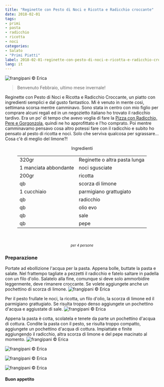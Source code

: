 ```yaml
---
title: "Reginette con Pesto di Noci e Ricotta e Radicchio croccante"
date: 2018-02-01
tags:
- primi
- pasta
- radicchio
- ricotta
- noci
categories:
- Salato
- "Primi Piatti"
label: 2018-02-01-reginette-con-pesto-di-noci-e-ricotta-e-radicchio-croccante
lang: it
---
```

![](header.jpg "frangipani © Erica")

> Benvenuto Febbraio, ultimo mese invernale!

Reginette con Pesto di Noci e Ricotta e Radicchio Croccante, un piatto con ingredienti semplici e dal gusto fantastico. Mi è venuto in mente così, settimana scorsa mentre camminavo. Sono stata in centro con mio figlio per comprare alcuni regali ed in un negozietto italiano ho trovato il radicchio tardivo. Era un po' di tempo che avevo voglia di fare la <a href="https://frangipani.raiano.ch/2015-11-20-pizza-con-radicchio-pere-e-gorgonzola/" target="_blank">Pizza con Radicchio, Pere e Gorgonzola</a>, quindi ne ho approfittato e l'ho comprato. Poi mentre camminavamo pensavo cosa altro potessi fare con il radicchio e subito ho pensato al pesto di ricotta e noci. Solo che serviva qualcosa per sgrassare... Cosa c'è di meglio del limone?! 

<div id="wrapper" style="text-align: center">
  <div id="yourdiv" style="display: inline-block;">
    <div class="ingredients">
      <div class="ingredients-title">Ingredienti</div>
      <table>
        <tbody>
          <tr>
            <td>320gr</td>
            <td>Reginette o altra pasta lunga</td>
          </tr>
          <tr>
            <td>1 manciata abbondante</td>
            <td>noci sgusciate</td>
          </tr>
          <tr>
            <td>200gr</td>
            <td>ricotta</td>
          </tr>
          <tr>
            <td>qb</td>
            <td>scorza di limone</td>
          </tr>
          <tr>
            <td>1 cucchiaio</td>
            <td>parmigiano grattugiato</td>
          </tr>
          <tr>
            <td>qb</td>
            <td>radicchio</td>
          </tr>      
          <tr> 
            <td>qb</td>
            <td>olio evo</td>
          </tr>
          <tr>
            <td>qb</td>
            <td>sale</td>
          </tr>
          <tr>
            <td>qb</td>
            <td>pepe</td>
          </tr>
        </tbody>
      </table>
      <br></br>
      <i class="pull-right" style="font-size: 80%;">per 4 persone</i>
    </div>
  </div>
</div>


<h3>
  <font color="grey">
    <i class="fa fa-cogs"></i>
  </font> Preparazione
</h3>

Portate ad ebollizione l'acqua per la pasta. Appena bolle, buttate la pasta e salate. Nel frattempo tagliate a pezzetti il radicchio e fatelo saltare in padella con un filo d'olio. Salatelo alla fine, comunque si deve solo ammorbidire leggermente, deve rimanere croccante. Se volete aggiungete anche un pochettino di scorza di limone.
![](radicchio.jpg "frangipani © Erica")

Per il pesto frullate le noci, la ricotta, un filo d'olio, la scorza di limone ed il parmigiano grattugiato. Se risulta troppo denso aggiungete un pochettino d'acqua e aggiustate di sale.
![](pesto.jpg "frangipani © Erica")

Appena la pasta è cotta, scolatela e tenete da parte un pochettino d'acqua di cottura. Condite la pasta con il pesto, se risulta troppo compatto, aggiungete un pochettino d'acqua di cottura. Impiattate e finite aggiungendo il radicchio, altra scorza di limone e del pepe macinato al momento.
![](risultato1.jpg "frangipani © Erica")

![](risultato2.jpg "frangipani © Erica")

![](risultato3.jpg "frangipani © Erica")

![](risultato4.jpg "frangipani © Erica")

<h4>Buon appetito
  <font color="red">
    <i class="fa fa-smile-o"></i>
  </font>
</h4>
